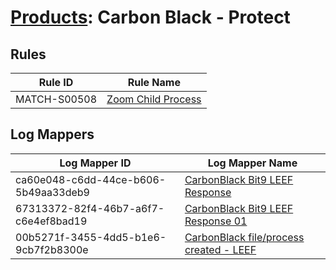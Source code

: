 # [Products](README.md): Carbon Black - Protect

## Rules

|Rule ID|Rule Name|
|----|----|
|MATCH-S00508|[Zoom Child Process](../rules/MATCH-S00508.md)|


## Log Mappers

|Log Mapper ID|Log Mapper Name|
|----|----|
|ca60e048-c6dd-44ce-b606-5b49aa33deb9|[CarbonBlack Bit9 LEEF Response](../mappings/ca60e048-c6dd-44ce-b606-5b49aa33deb9.md)|
|67313372-82f4-46b7-a6f7-c6e4ef8bad19|[CarbonBlack Bit9 LEEF Response 01](../mappings/67313372-82f4-46b7-a6f7-c6e4ef8bad19.md)|
|00b5271f-3455-4dd5-b1e6-9cb7f2b8300e|[CarbonBlack file/process created - LEEF](../mappings/00b5271f-3455-4dd5-b1e6-9cb7f2b8300e.md)|


